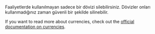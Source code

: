 Faaliyetlerde kullanılmayan sadece bir dövizi silebilirsiniz. Dövizler onları kullanmadığınız zaman güvenli bir şekilde silinebilir.

If you want to read more about currencies, check out the [official documentation on currencies](https://firefly-iii.readthedocs.io/en/latest/concepts/currencies.html).